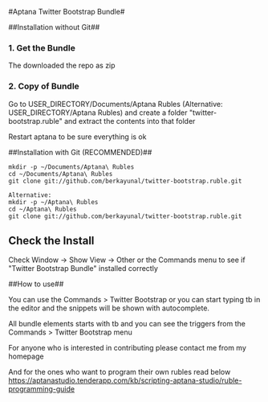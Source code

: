 #Aptana Twitter Bootstrap Bundle#

##Installation without Git##

### 1. Get the Bundle ###

The downloaded the repo as zip


### 2. Copy of Bundle ###

Go to USER_DIRECTORY/Documents/Aptana Rubles (Alternative: USER_DIRECTORY/Aptana Rubles) and create a folder "twitter-bootstrap.ruble" and extract the contents into that folder

Restart aptana to be sure everything is ok

##Installation with Git (RECOMMENDED)##

    mkdir -p ~/Documents/Aptana\ Rubles
    cd ~/Documents/Aptana\ Rubles
    git clone git://github.com/berkayunal/twitter-bootstrap.ruble.git
    
    Alternative:
    mkdir -p ~/Aptana\ Rubles
    cd ~/Aptana\ Rubles
    git clone git://github.com/berkayunal/twitter-bootstrap.ruble.git

## Check the Install ##

Check Window -> Show View -> Other or the Commands menu to see if "Twitter Bootstrap Bundle" installed correctly

##How to use##

You can use the Commands > Twitter Bootstrap or you can start typing tb in the editor and the snippets will be shown with autocomplete.

All bundle elements starts with tb and you can see the triggers from the Commands > Twitter Bootstrap menu

For anyone who is interested in contributing please contact me from my homepage 

And for the ones who want to program their own rubles read below
https://aptanastudio.tenderapp.com/kb/scripting-aptana-studio/ruble-programming-guide

